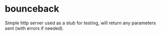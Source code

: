 bounceback
==========

Simple http server used as a stub for testing, will return any parameters sent (with errors if needed).
